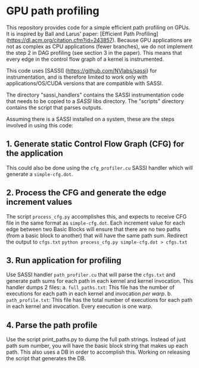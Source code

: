 # GPU path profiling

This repository provides code  for a simple efficient path profiling on GPUs. It is inspired by Ball and Larus' paper: [Efficient
Path Profiling] (https://dl.acm.org/citation.cfm?id=243857). Because GPU applications are not as complex as CPU
applications (fewer branches), we do not implement the step 2 in DAG profiling (see section 3 in the paper). This means that every edge
in the control flow graph of a kernel is instrumented.

This code uses [SASSI] (https://github.com/NVlabs/sassi) for instrumentation, and is therefore limited to work only with
applications/OS/CUDA versions that are compatible with SASSI. 

The directory "sassi_handlers" contains the SASSI instrumentation code that needs to be copied to a *SASSI* libs directory. The "scripts" directory contains the script that parses outputs.

Assuming there is a SASSI installed on a system, these are the steps involved in using this code:
## 1. Generate static Control Flow Graph (CFG) for the application
This could also be done using the `cfg_profiler.cu` SASSI handler which will generate a `simple-cfg.dot`.
## 2. Process the CFG and generate the edge increment values
The script `process_cfg.py` accomplishes this, and expects to receive CFG file in the same format as
`simple-cfg.dot`. Each increment value for each edge between two Basic Blocks will ensure that there are no two
paths (from a basic block to another) that will have the same path sum. Redirect the output to `cfgs.txt`
``` python process_cfg.py simple-cfg.dot > cfgs.txt ```
## 3. Run application for profiling
Use SASSI handler `path_profiler.cu` that will parse the `cfgs.txt` and generate path sums for each path in each
kernel and kernel invocation. This handler dumps 2 files:
  a. `full_paths.txt`: This file has the number of executions for each path in each kernel and invocation *per warp*.
  b. `path_profile.txt`: This file has the total number of executions for each path in each kernel and invocation. Every execution is one warp.
## 4. Parse the path profile
Use the script print_paths.py to dump the full path strings. Instead of just path sum number, you will have the basic block
string that makes up each path. This also uses a DB in order to accomplish this. Working on releasing the script
that generates the DB.
